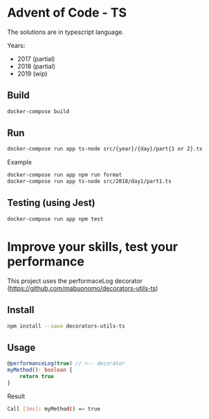 Advent of Code - TS
===================

The solutions are in typescript language.

Years:
* 2017 (partial)
* 2018 (partial)
* 2019 (wip)

## Build
```bash
docker-compose build
```

## Run
```bash
docker-compose run app ts-node src/{year}/{day}/part{1 or 2}.ts
```
Example
```bash
docker-compose run app npm run format
docker-compose run app ts-node src/2018/day1/part1.ts
```

## Testing (using Jest)
```bash
docker-compose run app npm test
```

# Improve your skills, test your performance
This project uses the performaceLog decorator (https://github.com/mabuonomo/decorators-utils-ts)

## Install

```bash
npm install --save decorators-utils-ts
```   

## Usage

```ts
@performanceLog(true) // <-- decorator
myMethod(): boolean {
    return true
}
```
Result
```bash
Call [3ms]: myMethod() => true
```